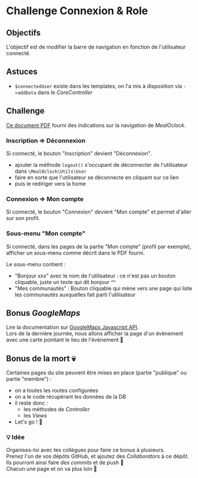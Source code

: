 # Challenge Connexion & Role

## Objectifs

L'objectif est de modifier la barre de navigation en fonction de l'utilisateur connecté.

## Astuces

- `$connectedUser` existe dans les templates, on l'a mis à disposition via `->addData` dans le _CoreController_

## Challenge

[Ce document PDF](E09-layout.pdf) fourni des indications sur la navigation de _MealOclock_.

### Inscription => Déconnexion

Si connecté, le bouton "Inscription" devient "Déconnexion".

- ajouter la méthode `logout()` s'occupant de déconnecter de l'utilisateur dans `\MealOclock\Utils\User`
- faire en sorte que l'utilisateur se déconnecte en cliquant sur ce lien
- puis le rediriger vers la home

### Connexion => Mon compte

Si connecté, le bouton "Connexion" devient "Mon compte" et permet d'aller sur son profil.

### Sous-menu "Mon compte"

Si connecté, dans les pages de la partie "Mon compte" (profil par exemple), afficher un sous-menu comme décrit dans le PDF fourni.

Le sous-menu contient :

- "Bonjour xxx" avec le nom de l'utilisateur : ce n'est pas un bouton cliquable, juste un texte qui dit bonjour ^^
- "Mes communautés" : Bouton cliquable qui mène vers une page qui liste les communautés auxquelles fait parti l'utilisateur

## Bonus _GoogleMaps_

Lire la documentation sur [GoogleMaps Javascript API](https://developers.google.com/maps/documentation/javascript/tutorial?hl=fr).  
Lors de la dernière journée, nous allons afficher la page d'un évènement avec une carte pointant le lieu de l'évènement :tada:

## Bonus de la mort 💀

Certaines pages du site peuvent être mises en place (partie "publique" ou partie "membre") :  

- on a toutes les routes configurées
- on a le code récupérant les données de la DB
- il reste donc :
  - les méthodes de _Controller_
  - les _Views_
- Let's go ! :muscle:

### :bulb: Idée

Organises-toi avec tes collègues pour faire ce bonus à plusieurs.  
Prenez l'un de vos dépôts GitHub, et ajoutez des _Collaborators_ à ce dépôt. Ils pourront ainsi faire des _commits_ et de _push_ :tada:  
Chacun une page et on va plus loin :muscle:
